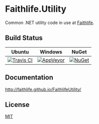 # Faithlife.Utility

Common .NET utility code in use at [Faithlife](http://faithlife.codes).

## Build Status

Ubuntu | Windows | NuGet
--- | --- | ---
[![Travis CI](https://img.shields.io/travis/Faithlife/FaithlifeUtility/master.svg)](https://travis-ci.org/Faithlife/FaithlifeUtility) | [![AppVeyor](https://img.shields.io/appveyor/ci/Faithlife/faithlifeutility/master.svg)](https://ci.appveyor.com/project/Faithlife/faithlifeutility) | [![NuGet](https://img.shields.io/nuget/v/Faithlife.Utility.svg)](https://www.nuget.org/packages/Faithlife.Utility)

## Documentation

http://faithlife.github.io/FaithlifeUtility/

## License

[MIT](LICENSE)
